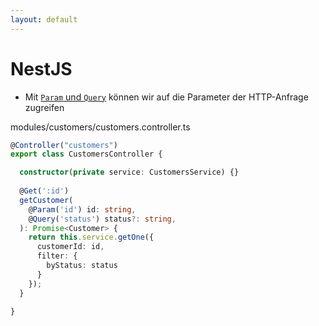 ```yaml
---
layout: default
---
```


# NestJS <SubHeading text="Controller"/>

<div class="grid grid-cols-12 gap-6">
<div class="col-span-12">

- Mit [`Param` und `Query`](https://docs.nestjs.com/custom-decorators#param-decorators) können wir auf die Parameter der HTTP-Anfrage zugreifen

</div>
<div class="col-span-12">

<Filename>modules/customers/customers.controller.ts</Filename>

<!-- prettier-ignore-start -->

```ts
@Controller("customers")
export class CustomersController {

  constructor(private service: CustomersService) {}
  
  @Get(':id')
  getCustomer(
    @Param('id') id: string,
    @Query('status') status?: string,
  ): Promise<Customer> {
    return this.service.getOne({
      customerId: id,
      filter: {
        byStatus: status
      }
    });
  }

}
```

<!-- prettier-ignore-end -->

</div>
</div>

<PageNumber/>
